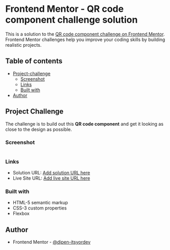 # Frontend Mentor - QR code component challenge solution

This is a solution to the [QR code component challenge on Frontend Mentor](https://www.frontendmentor.io/challenges/qr-code-component-iux_sIO_H). Frontend Mentor challenges help you improve your coding skills by building realistic projects.

## Table of contents

- [Project-challenge](#Project-challenge)
  - [Screenshot](#screenshot)
  - [Links](#links)
  - [Built with](#built-with)
- [Author](#author)

## Project Challenge

The challenge is to build out this **QR code component** and get it looking as close to the design as possible.

### Screenshot

![]()

### Links

- Solution URL: [Add solution URL here](https://github.com/dipen-itsyordev/frontend-mentor-challeges/tree/main/QR-code-component)
- Live Site URL: [Add live site URL here](https://your-live-site-url.com)

### Built with

- HTML-5 semantic markup
- CSS-3 custom properties
- Flexbox

## Author

- Frontend Mentor - [@dipen-itsyordev](https://www.frontendmentor.io/profile/dipen-itsyordev)
